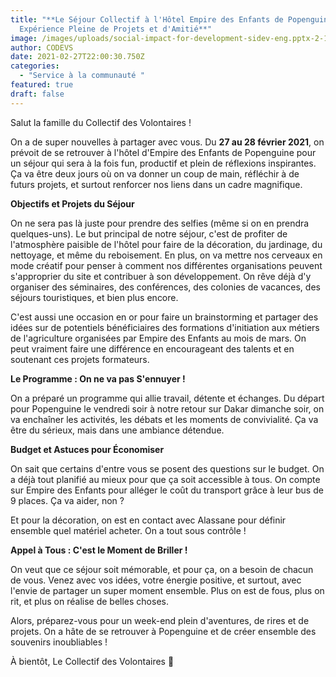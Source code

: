 ```yaml
---
title: "**Le Séjour Collectif à l'Hôtel Empire des Enfants de Popenguine : Une
  Expérience Pleine de Projets et d'Amitié**"
image: /images/uploads/social-impact-for-development-sidev-eng.pptx-2-1-_page18_image42.jpg
author: CODEVS
date: 2021-02-27T22:00:30.750Z
categories:
  - "Service à la communauté "
featured: true
draft: false
---
```

Salut la famille du Collectif des Volontaires !

On a de super nouvelles à partager avec vous. Du **27 au 28 février 2021**, on prévoit de se retrouver à l'hôtel d'Empire des Enfants de Popenguine pour un séjour qui sera à la fois fun, productif et plein de réflexions inspirantes. Ça va être deux jours où on va donner un coup de main, réfléchir à de futurs projets, et surtout renforcer nos liens dans un cadre magnifique.

**Objectifs et Projets du Séjour**

On ne sera pas là juste pour prendre des selfies (même si on en prendra quelques-uns). Le but principal de notre séjour, c'est de profiter de l'atmosphère paisible de l'hôtel pour faire de la décoration, du jardinage, du nettoyage, et même du reboisement. En plus, on va mettre nos cerveaux en mode créatif pour penser à comment nos différentes organisations peuvent s'approprier du site et contribuer à son développement. On rêve déjà d'y organiser des séminaires, des conférences, des colonies de vacances, des séjours touristiques, et bien plus encore.

C'est aussi une occasion en or pour faire un brainstorming et partager des idées sur de potentiels bénéficiaires des formations d'initiation aux métiers de l'agriculture organisées par Empire des Enfants au mois de mars. On peut vraiment faire une différence en encourageant des talents et en soutenant ces projets formateurs.

**Le Programme : On ne va pas S'ennuyer !**

On a préparé un programme qui allie travail, détente et échanges. Du départ pour Popenguine le vendredi soir à notre retour sur Dakar dimanche soir, on va enchaîner les activités, les débats et les moments de convivialité. Ça va être du sérieux, mais dans une ambiance détendue.

**Budget et Astuces pour Économiser**

On sait que certains d'entre vous se posent des questions sur le budget. On a déjà tout planifié au mieux pour que ça soit accessible à tous. On compte sur Empire des Enfants pour alléger le coût du transport grâce à leur bus de 9 places. Ça va aider, non ?

Et pour la décoration, on est en contact avec Alassane pour définir ensemble quel matériel acheter. On a tout sous contrôle !

**Appel à Tous : C'est le Moment de Briller !**

On veut que ce séjour soit mémorable, et pour ça, on a besoin de chacun de vous. Venez avec vos idées, votre énergie positive, et surtout, avec l'envie de partager un super moment ensemble. Plus on est de fous, plus on rit, et plus on réalise de belles choses.

Alors, préparez-vous pour un week-end plein d'aventures, de rires et de projets. On a hâte de se retrouver à Popenguine et de créer ensemble des souvenirs inoubliables !

À bientôt,
Le Collectif des Volontaires 🌟
